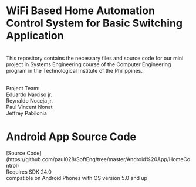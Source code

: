 <H1>WiFi Based Home Automation Control System for Basic Switching Application</H1>
<br>This repository contains the necessary files and source code for our mini project in Systems Engineering course of the Computer Engineering program in the Technological Institute of the Philippines.

 <br>Project Team:
<br>Eduardo Narciso jr.
<br>Reynaldo Noceja jr.
<br>Paul Vincent Nonat
<br>Jeffrey Pabilonia

<H1>Android App Source Code</H1>
[Source Code](https://github.com/paul028/SoftEng/tree/master/Android%20App/HomeControl)
<br> Requires SDK 24.0
<br> compatible on Android Phones with OS version 5.0 and up


